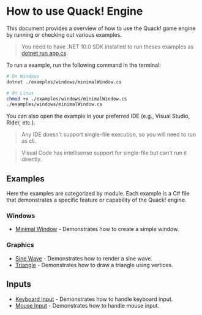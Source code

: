 # How to use Quack! Engine

This document provides a overview of how to use the Quack! game engine by running or checking out various examples.
> You need to have .NET 10.0 SDK installed to run theses examples as [dotnet run app.cs].

To run a example, run the following command in the terminal:

```bash
# On Windows
dotnet ./examples/windows/minimalWindow.cs

# On Linux
chmod +x ./examples/windows/minimalWindow.cs
./examples/windows/minimalWindow.cs
```

You can also open the example in your preferred IDE (e.g., Visual Studio, Rider, etc.).
> Any IDE doesn't support single-file execution, so you will need to run as cli.

> Visual Code has intellisense support for single-file but can't run it directly.

## Examples

Here the examples are categorized by module. Each example is a C# file that demonstrates a specific feature or capability of the Quack! engine.

### Windows

- [Minimal Window](./windows/minimalWindow.cs) - Demonstrates how to create a simple window.

### Graphics

- [Sine Wave](./graphics/sinewave.cs) - Demonstrates how to render a sine wave.
- [Triangle](./graphics/triangle.cs) - Demonstrates how to draw a triangle using vertices.

## Inputs

- [Keyboard Input](./inputs/keyboard.cs) - Demonstrates how to handle keyboard input.
- [Mouse Input](./inputs/mouse.cs) - Demonstrates how to handle mouse input.

[dotnet run app.cs]: https://devblogs.microsoft.com/dotnet/announcing-dotnet-run-app/
